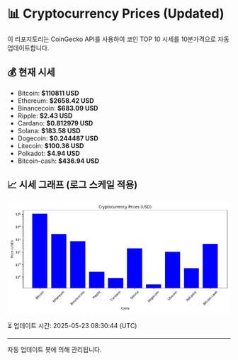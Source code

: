 
# 📊 Cryptocurrency Prices (Updated)

이 리포지토리는 CoinGecko API를 사용하여 코인 TOP 10 시세를 10분가격으로 자동 업데이트합니다.

## 💰 현재 시세
- Bitcoin: **$110811 USD**
- Ethereum: **$2658.42 USD**
- Binancecoin: **$683.09 USD**
- Ripple: **$2.43 USD**
- Cardano: **$0.812979 USD**
- Solana: **$183.58 USD**
- Dogecoin: **$0.244487 USD**
- Litecoin: **$100.36 USD**
- Polkadot: **$4.94 USD**
- Bitcoin-cash: **$436.94 USD**

## 📈 시세 그래프 (로그 스케일 적용)
![Crypto Prices](crypto_prices.png)

⏳ 업데이트 시간: 2025-05-23 08:30:44 (UTC)

---
자동 업데이트 봇에 의해 관리됩니다.
